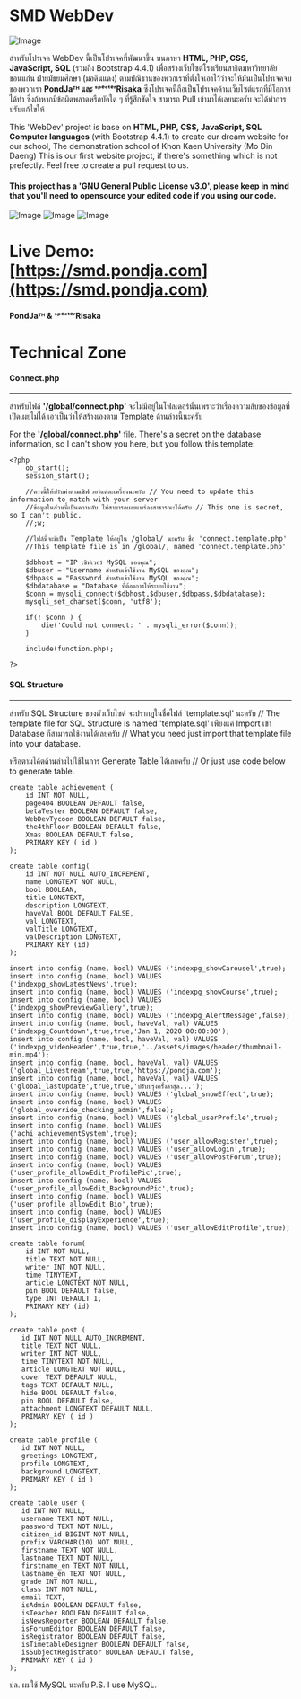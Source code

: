 # SMD WebDev

![Image](https://repository-images.githubusercontent.com/216790969/da52a000-7792-11ea-997b-7503371435f0)

สำหรับโปรเจค WebDev นี้เป็นโปรเจคที่พัฒนาขึ้น บนภาษา **HTML, PHP, CSS, JavaScript, SQL** (รวมถึง Bootstrap 4.4.1) เพื่อสร้างเว็บไซต์โรงเรียนสาธิตมหาวิทยาลัยขอนแก่น ฝ่ายมัธยมศึกษา (มอดินแดง) ตามปณิธานของพวกเราที่ตั้งใจเอาไว้ว่าจะให้มันเป็นโปรเจคจบของพวกเรา **PondJaᵀᴴ และ ˢᵖᵉᶜᵗᵉʳRisaka**
ซึ่งโปรเจคนี้ถือเป็นโปรเจคด้านเว็บไซต์แรกที่มีโอกาสได้ทำ ซึ่งถ้าหากมีข้อผิดพลาดหรือบัคใด ๆ ที่รู้สึกขัดใจ สามารถ Pull เข้ามาได้เลยนะครับ จะได้ทำการปรับแก้ไขให้

This 'WebDev' project is base on **HTML, PHP, CSS, JavaScript, SQL Computer languages** (with Bootstrap 4.4.1) to create our dream website for our school, The demonstration school of Khon Kaen University (Mo Din Daeng) 
This is our first website project, if there's something which is not prefectly. Feel free to create a pull request to us.


#### **This project has a 'GNU General Public License v3.0', please keep in mind that you'll need to opensource your edited code if you using our code.**

![Image](https://me.pondja.com/img/Annotation%202019-11-29%20114539.jpg) ![Image](https://me.pondja.com/img/Annotation%202019-11-29%20115148.jpg) ![Image](https://me.pondja.com/img/Annotation%202019-11-29%20115227.jpg)

# Live Demo: [https://smd.pondja.com](https://smd.pondja.com)


#### PondJaᵀᴴ & ˢᵖᵉᶜᵗᵉʳRisaka

# Technical Zone

#### Connect.php
-----------------
สำหรับไฟล์ **'/global/connect.php'** จะไม่มีอยู่ในโฟลเดอร์นั้นเพราะว่าเรื่องความลับของข้อมูลที่เปิดเผยไม่ได้ เอาเป็นว่าให้สร้างเองตาม Template ด้านล่างนี้นะครับ

For the **'/global/connect.php'** file. There's a secret on the database information, so I can't show you here,
but you follow this template:

```
<?php
    ob_start();
    session_start();

    //ตรงนี้ให้ปรับค่าตามเซิฟเวอร์แต่ละเครื่องนะครับ // You need to update this information to match with your server
    //ข้อมูลในส่วนนี้เป็นความลับ ไม่สามารถเผยแพร่ลงสาธารณะได้ครับ // This one is secret, so I can't public.
    //;w;

    //ไฟล์นี้จะมีเป็น Template ให้อยู่ใน /global/ นะครับ ชื่อ 'connect.template.php'
    //This template file is in /global/, named 'connect.template.php'

    $dbhost = "IP เซิฟเวอร์ MySQL ของคุณ";
    $dbuser = "Username สำหรับเข้าใช้งาน MySQL ของคุณ";
    $dbpass = "Password สำหรับเข้าใช้งาน MySQL ของคุณ";
    $dbdatabase = "Database ที่ต้องการให้ระบบใช้งาน";
    $conn = mysqli_connect($dbhost,$dbuser,$dbpass,$dbdatabase);
    mysqli_set_charset($conn, 'utf8');

    if(! $conn ) {
        die('Could not connect: ' . mysqli_error($conn));
    }

    include(function.php);

?>
```

#### SQL Structure
-----------------
สำหรับ SQL Structure ของตัวเว็บไซด์ จะปรากฎในชื่อไฟล์ 'template.sql' นะครับ // The template file for SQL Structure is named 'template.sql'
เพียงแค่ Import เข้า Database ก็สามารถใช้งานได้เลยครับ // What you need just import that template file into your database.

หรือตามโค้ตด้านล่างไปใช้ในการ Generate Table ได้เลยครับ // Or just use code below to generate table.

```
create table achievement (
	id INT NOT NULL,
	page404 BOOLEAN DEFAULT false,
	betaTester BOOLEAN DEFAULT false,
	WebDevTycoon BOOLEAN DEFAULT false,
	the4thFloor BOOLEAN DEFAULT false,
	Xmas BOOLEAN DEFAULT false,
	PRIMARY KEY ( id )
);

create table config(
	id INT NOT NULL AUTO_INCREMENT,
	name LONGTEXT NOT NULL,
	bool BOOLEAN,
	title LONGTEXT,
	description LONGTEXT,
	haveVal BOOL DEFAULT FALSE,
	val LONGTEXT,
	valTitle LONGTEXT,
	valDescription LONGTEXT,
	PRIMARY KEY (id)
);

insert into config (name, bool) VALUES ('indexpg_showCarousel',true);
insert into config (name, bool) VALUES ('indexpg_showLatestNews',true);
insert into config (name, bool) VALUES ('indexpg_showCourse',true);
insert into config (name, bool) VALUES ('indexpg_showPreviewGallery',true);
insert into config (name, bool) VALUES ('indexpg_AlertMessage',false);
insert into config (name, bool, haveVal, val) VALUES ('indexpg_Countdown',true,true,'Jan 1, 2020 00:00:00');
insert into config (name, bool, haveVal, val) VALUES ('indexpg_videoHeader',true,true,'../assets/images/header/thumbnail-min.mp4');
insert into config (name, bool, haveVal, val) VALUES ('global_Livestream',true,true,'https://pondja.com');
insert into config (name, bool, haveVal, val) VALUES ('global_lastUpdate',true,true,'ปรับปรุงครั้งล่าสุด...');
insert into config (name, bool) VALUES ('global_snowEffect',true);
insert into config (name, bool) VALUES ('global_override_checking_admin',false);
insert into config (name, bool) VALUES ('global_userProfile',true);
insert into config (name, bool) VALUES ('achi_achievementSystem',true);
insert into config (name, bool) VALUES ('user_allowRegister',true);
insert into config (name, bool) VALUES ('user_allowLogin',true);
insert into config (name, bool) VALUES ('user_allowPostForum',true);
insert into config (name, bool) VALUES ('user_profile_allowEdit_ProfilePic',true);
insert into config (name, bool) VALUES ('user_profile_allowEdit_BackgroundPic',true);
insert into config (name, bool) VALUES ('user_profile_allowEdit_Bio',true);
insert into config (name, bool) VALUES ('user_profile_displayExperience',true);
insert into config (name, bool) VALUES ('user_allowEditProfile',true);

create table forum(
	id INT NOT NULL,
	title TEXT NOT NULL,
	writer INT NOT NULL,
	time TINYTEXT,
	article LONGTEXT NOT NULL,
	pin BOOL DEFAULT false,
	type INT DEFAULT 1,
	PRIMARY KEY (id)
);

create table post (
   id INT NOT NULL AUTO_INCREMENT,
   title TEXT NOT NULL,
   writer INT NOT NULL,
   time TINYTEXT NOT NULL,
   article LONGTEXT NOT NULL,
   cover TEXT DEFAULT NULL,
   tags TEXT DEFAULT NULL,
   hide BOOL DEFAULT false,
   pin BOOL DEFAULT false,
   attachment LONGTEXT DEFAULT NULL,
   PRIMARY KEY ( id )
);

create table profile (
   id INT NOT NULL,
   greetings LONGTEXT,
   profile LONGTEXT,
   background LONGTEXT,
   PRIMARY KEY ( id )
);

create table user (
   id INT NOT NULL,
   username TEXT NOT NULL,
   password TEXT NOT NULL,
   citizen_id BIGINT NOT NULL,
   prefix VARCHAR(10) NOT NULL,
   firstname TEXT NOT NULL,
   lastname TEXT NOT NULL,
   firstname_en TEXT NOT NULL,
   lastname_en TEXT NOT NULL,
   grade INT NOT NULL,
   class INT NOT NULL,
   email TEXT,
   isAdmin BOOLEAN DEFAULT false,
   isTeacher BOOLEAN DEFAULT false,
   isNewsReporter BOOLEAN DEFAULT false,
   isForumEditor BOOLEAN DEFAULT false,
   isRegistrator BOOLEAN DEFAULT false,
   isTimetableDesigner BOOLEAN DEFAULT false,
   isSubjectRegistrator BOOLEAN DEFAULT false,
   PRIMARY KEY ( id )
);
```

ปล. ผมใช้ MySQL นะครับ
P.S. I use MySQL.
